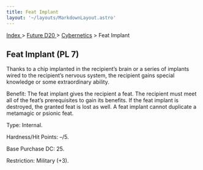 ```yaml
---
title: Feat Implant
layout: '~/layouts/MarkdownLayout.astro'
---
```


[ Index ](/) > [ Future D20 ](/future.d20.srd) > [Cybernetics](/future.d20.srd/cybernetics) > Feat Implant

## Feat Implant (PL 7)

Thanks to a chip implanted in the recipient’s brain or a series of implants
wired to the recipient’s nervous system, the recipient gains special knowledge
or some extraordinary ability.

Benefit: The feat implant gives the recipient a feat. The recipient must meet
all of the feat’s prerequisites to gain its benefits. If the feat implant is
destroyed, the granted feat is lost as well. A feat implant cannot duplicate a
metamagic or psionic feat.

Type: Internal.

Hardness/Hit Points: –/5.

Base Purchase DC: 25.

Restriction: Military (+3).

